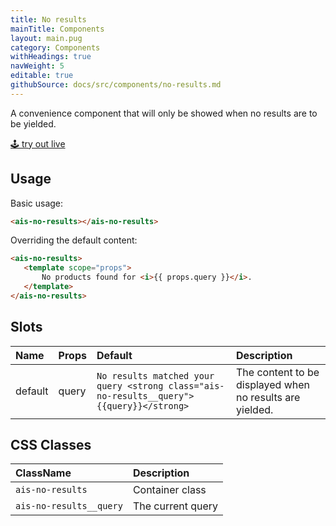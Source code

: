 ```yaml
---
title: No results
mainTitle: Components
layout: main.pug
category: Components
withHeadings: true
navWeight: 5
editable: true
githubSource: docs/src/components/no-results.md
---
```


A convenience component that will only be showed when no results are to be yielded.

<a class="btn btn-static-theme" href="../stories/?selectedKind=NoResults">🕹 try out live</a>

## Usage

Basic usage:

```html
<ais-no-results></ais-no-results>
```

Overriding the default content:

 ```html
<ais-no-results>
	<template scope="props">
		No products found for <i>{{ props.query }}</i>.
	</template>
</ais-no-results>
 ```

## Slots

| Name    | Props | Default                                                                                  | Description                                              |
|:--------|:------|:-----------------------------------------------------------------------------------------|:---------------------------------------------------------|
| default | query | `No results matched your query <strong class="ais-no-results__query">{{query}}</strong>` | The content to be displayed when no results are yielded. |

## CSS Classes

| ClassName               | Description       |
|:------------------------|:------------------|
| `ais-no-results`        | Container class   |
| `ais-no-results__query` | The current query |
